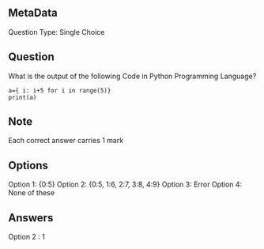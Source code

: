 ## MetaData
Question Type: Single Choice

## Question
What is the output of the following Code in Python Programming Language? 

    a={ i: i+5 for i in range(5)}
    print(a)

## Note
Each correct answer carries 1 mark

## Options
Option 1: {0:5}
Option 2: {0:5, 1:6, 2:7, 3:8, 4:9}
Option 3: Error
Option 4: None of these

## Answers
Option 2 : 1
